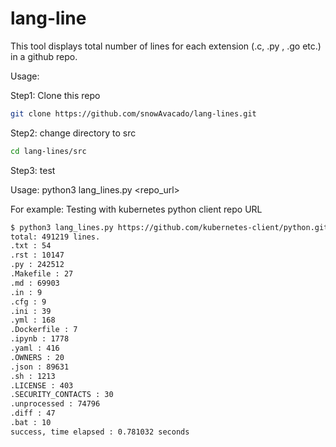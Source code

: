 # lang-line
This tool displays total number of lines for each extension (.c, .py , .go etc.) in a github repo.

Usage:

Step1: Clone this repo
```bash
git clone https://github.com/snowAvacado/lang-lines.git
```
Step2: change directory to src
```bash
cd lang-lines/src
```
Step3: test

Usage: python3 lang_lines.py <repo_url> 

For example: Testing with kubernetes python client repo URL

```bash
$ python3 lang_lines.py https://github.com/kubernetes-client/python.git
total: 491219 lines.
.txt : 54
.rst : 10147
.py : 242512
.Makefile : 27
.md : 69903
.in : 9
.cfg : 9
.ini : 39
.yml : 168
.Dockerfile : 7
.ipynb : 1778
.yaml : 416
.OWNERS : 20
.json : 89631
.sh : 1213
.LICENSE : 403
.SECURITY_CONTACTS : 30
.unprocessed : 74796
.diff : 47
.bat : 10
success, time elapsed : 0.781032 seconds
```

